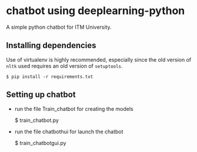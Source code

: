 # chatbot using deeplearning-python
A simple python chatbot for ITM University.

## Installing dependencies

Use of virtualenv is highly recommended, especially since the old version of `nltk` used requires an old version of `setuptools`.

    $ pip install -r requirements.txt

## Setting up chatbot

* run the file Train_chatbot for creating the models

    $ train_chatbot.py
    
* run the file chatbothui for launch the chatbot

    $ train_chatbotgui.py


